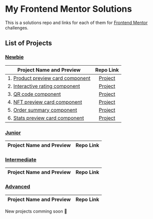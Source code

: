 # My Frontend Mentor Solutions

This is a solutions repo and links for each of them for [Frontend Mentor](https://wwww.frontendmentor.io/) challenges.

## List of Projects

### [Newbie](#newbie)

| Project Name and Preview | Repo Link |
| ------------------------ |:---------:|
| 1. [Product preview card component](https://anmac.github.io/frontend-mentor-challenge/newbie/product-preview-card-component-main/) |[Project](https://github.com/anmac/frontend-mentor-challenge/tree/master/newbie/product-preview-card-component-main/)|
| 2. [Interactive rating component](https://anmac.github.io/frontend-mentor-challenge/newbie/interactive-rating-component-main/) |[Project](https://github.com/anmac/frontend-mentor-challenge/tree/master/newbie/interactive-rating-component-main/)
| 3. [QR code component](https://anmac.github.io/frontend-mentor-challenge/newbie/qr-code-component-main/) |[Project](https://github.com/anmac/frontend-mentor-challenge/tree/master/newbie/qr-code-component-main/)|
| 4. [NFT preview card component](https://anmac.github.io/frontend-mentor-challenge/newbie/nft-preview-card-component-main/) |[Project](https://github.com/anmac/frontend-mentor-challenge/tree/master/newbie/nft-preview-card-component-main/)
| 5. [Order summary component](https://anmac.github.io/frontend-mentor-challenge/newbie/order-summary-component-main/) |[Project](https://github.com/anmac/frontend-mentor-challenge/tree/master/newbie/order-summary-component-main/)
| 6. [Stats preview card component](https://anmac.github.io/frontend-mentor-challenge/newbie/stats-preview-card-component-main/) |[Project](https://github.com/anmac/frontend-mentor-challenge/tree/master/newbie/stats-preview-card-component-main/)

### [Junior](#junior)

| Project Name and Preview | Repo Link |
| ------------------------ |:---------:|

### [Intermediate](#intermediate)

| Project Name and Preview | Repo Link |
| ------------------------ |:---------:|

### [Advanced](#advanced)

| Project Name and Preview | Repo Link |
| ------------------------ |:---------:|

New projects comming soon 🤘

